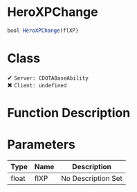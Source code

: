 # HeroXPChange
```js	
bool HeroXPChange(flXP)
```
# Class
✔ `Server: CDOTABaseAbility`  
✖ `Client: undefined`  

# Function Description

# Parameters
Type|Name|Description
--|--|--
float|flXP|No Description Set
